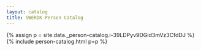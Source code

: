 ```yaml
---
layout: catalog
title: SWERIK Person Catalog
---
```

{% assign p = site.data._person-catalog.i-39LDPyv9DGid3mVz3CfdDJ %}
{% include person-catalog.html p=p %}

